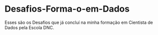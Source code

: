 # Desafios-Forma-o-em-Dados
Esses são os Desafios que já concluí na minha formação em Cientista de Dados pela Escola DNC.
